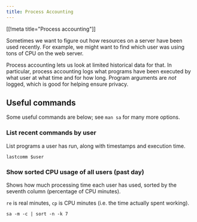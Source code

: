 ```yaml
---
title: Process Accounting
---
```


[[!meta title="Process accounting"]]

Sometimes we want to figure out how resources on a server have been used
recently. For example, we might want to find which user was using tons of CPU
on the web server.

Process accounting lets us look at limited historical data for that. In
particular, process accounting logs what programs have been executed by what
user at what time and for how long. Program arguments are _not_ logged, which
is good for helping ensure privacy.

## Useful commands

Some useful commands are below; see `man sa` for many more options.

### List recent commands by user

List programs a user has run, along with timestamps and execution time.

    lastcomm $user

### Show sorted CPU usage of all users (past day)

Shows how much processing time each user has used, sorted by the seventh column
(percentage of CPU minutes).

`re` is real minutes, `cp` is CPU minutes (i.e. the time actually spent
working).

    sa -m -c | sort -n -k 7
